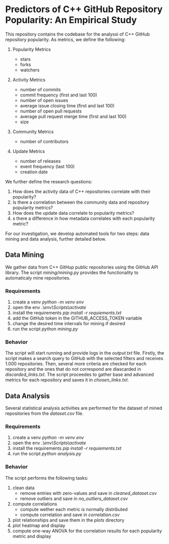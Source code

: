 # Predictors of C++ GitHub Repository Popularity: An Empirical Study

This repository contains the codebase for the analyssi of C++ GitHub repository popularity. As metrics, we define the following:

1. Popularity Metrics
    - stars
    - forks
    - watchers

2. Activity Metrics
    - number of commits
    - commit frequency (first and last 100)
    - number of open issues
    - average issue closing time (first and last 100)
    - number of open pull requests
    - average pull request merge time (first and last 100)
    - size

3. Community Metrics
    - number of contributors

4. Update Metrics
    - number of releases
    - event frequency (last 100)
    - creation date

We further define the research questions:
1. How does the activity data of C++ repositories correlate with their popularity?
2. Is there a correlation between the community data and repository popularity
metrics?
3. How does the update data correlate to popularity metrics?
4. s there a difference in how metadata correlates with each popularity metric?

For our investigation, we develop automated tools for two steps: data mining and data analysis, further detailed below.

## Data Mining
We gather data from C++ GitHup public repositories using the GitHub API library. The script *mining/mining.py* provides the functionality to automaticaly mine repositories.

### Requirements
1. create a venv *python -m venv env*
2. open the env *.\env\Scripts\activate*
3. install the requirements *pip install -r requiements.txt*
4. add the GitHub token in the GITHUB_ACCESS_TOKEN variable
5. change the desired time intervals for mining if desired
6. run the script *python mining.py*

### Behavior
The script will start running and provide logs in the *output.txt* file. Firstly, the script makes a search query to GitHub with the selected filters and receives 1.000 repositories. Then, several more criteria are checked for each repository and the ones that do not correspond are diascarded in *discarded_links.txt*. The script proceedes to gather base and advanced metrics for each repository and saves it in *chosen_links.txt*.

## Data Analysis
Several statistical analysis activities are performed for the dataset of mined repositories from the *dataset.csv* file.

### Requirements
1. create a venv *python -m venv env*
2. open the env *.\env\Scripts\activate*
3. install the requirements *pip install -r requiements.txt*
4. run the script *python analysis.py*

### Behavior
The script performs the following tasks:
1. clean data
    - remove entries with zero-values and save in *cleaned_dataset.csv*
    - remove outliers and save in *no_outliers_dataset.csv*
2. compute correlations
    - compute wether each metric is normally distributed
    - compute correlation and save in *correlation.csv*
3. plot relationships and save them in the *plots* directory
4. plot heatmap and display
4. compute one-way ANOVA for the correlation results for each popularity metric and display